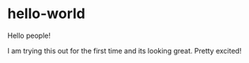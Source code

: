 # hello-world
Hello people!

I am trying this out for the first time and its looking great. Pretty excited!
